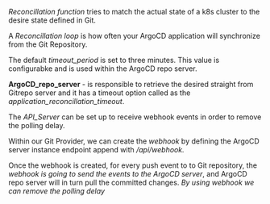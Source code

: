 *Reconcillation function* tries to match the actual state of a k8s cluster to the desire state defined in Git.

A *Reconcillation loop* is how often your ArgoCD application will synchronize from the Git Repository.

The default *timeout_period* is set to three minutes. This value is configurabke and is used within the ArgoCD repo server.

**ArgoCD_repo_server** - is responsible to retrieve the desired straight from Gitrepo server and it has a timeout option called as the *application_reconcillation_timeout*.

The *API_Server* can be set up to receive webhook events in order to remove the polling delay.

Within our Git Provider, we can create the *webhook* by defining the ArgoCD server instance endpoint append with */api/webhook.*

Once the webhook is created, for every push event to to Git repository, the *webhook is going to send the events to the ArgoCD server*, and ArgoCD repo server will in turn pull the committed changes.
*By using webhook we can remove the polling delay*
